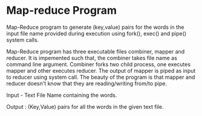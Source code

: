 # Map-reduce Program
Map-Reduce program to generate (key,value) pairs for the words in the input file name provided during execution using fork(), exec() and pipe() system calls.

Map-Reduce program has three executable files combiner, mapper and reducer. It is impemented such that, the combiner takes file name as command line argument. Combiner forks two child process, one executes mapper and other executes reducer. The output of mapper is piped as input to reducer using system call. The beauty of the program is that mapper and reducer doesn't know that they are reading/writing from/to pipe. 

Input - Text File Name containing the words. 

Output : (Key,Value) pairs for all the words in the given text file.

